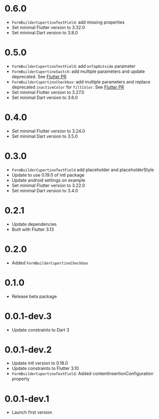 # 0.6.0

* `FormBuilderCupertinoTextField`: add missing properties
* Set minimal Flutter version to 3.32.0
* Set minimal Dart version to 3.8.0

# 0.5.0

* `FormBuilderCupertinoTextField`: add `onTapOutside` parameter
* `FormBuilderCupertinoSwitch`: add multiple parameters and update deprecated. See [Flutter PR](https://github.com/flutter/flutter/pull/151367)
* `FormBuilderCupertinoCheckbox`: add multiple parameters and replace deprecated `inactiveColor` for `fillColor`. See [Flutter PR](https://github.com/flutter/flutter/pull/151761/files)
* Set minimal Flutter version to 3.27.0
* Set minimal Dart version to 3.6.0

# 0.4.0

* Set minimal Flutter version to 3.24.0
* Set minimal Dart version to 3.5.0

# 0.3.0

* `FormBuilderCupertinoTextField` add placeholder and placeholderStyle
* Update to use 0.19.0 of intl package
* Update android settings on example
* Set minimal Flutter version to 3.22.0
* Set minimal Dart version to 3.4.0

# 0.2.1

* Update dependencies
* Built with Flutter 3.13

# 0.2.0

* Added `FormBuilderCupertinoCheckbox`

# 0.1.0

* Release beta package

# 0.0.1-dev.3

* Update constraints to Dart 3

# 0.0.1-dev.2

* Update intl version to 0.18.0
* Update constraints to Flutter 3.10
* `FormBuilderCupertinoTextField`: Added contentInsertionConfiguration property

# 0.0.1-dev.1

* Launch first version
